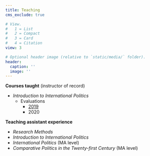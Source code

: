 ```yaml
---
title: Teaching
cms_exclude: true

# View.
#   1 = List
#   2 = Compact
#   3 = Card
#   4 = Citation
view: 3

# Optional header image (relative to `static/media/` folder).
header:
  caption: ''
  image: ''
---
```


**Courses taught** (instructor of record)  
* *Introduction to International Politics*  
    *  Evaluations  
        *  [2019](/teaching/eval2019.pdf/)
        *  2020
  

**Teaching assistant experience**  
* *Research Methods*  
* *Introduction to International Politics*  
* *International Politics* (MA level)  
* *Comparative Politics in the Twenty-first Century* (MA level)
